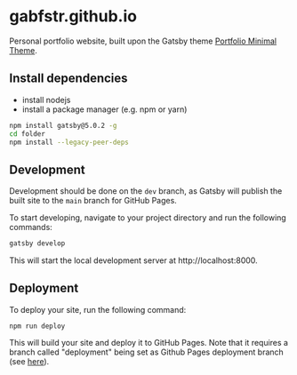 # gabfstr.github.io
Personal portfolio website, built upon the Gatsby theme [Portfolio Minimal Theme](https://github.com/konstantinmuenster/gatsby-theme-portfolio-minimal/'). 


## Install dependencies
- install nodejs
- install a package manager (e.g. npm or yarn)
```bash
npm install gatsby@5.0.2 -g
cd folder
npm install --legacy-peer-deps
```

## Development

Development should be done on the `dev` branch, as Gatsby will publish the built site to the `main` branch for GitHub Pages.

To start developing, navigate to your project directory and run the following commands:

```bash
gatsby develop
```

This will start the local development server at http://localhost:8000.

## Deployment
To deploy your site, run the following command:

```
npm run deploy
```

This will build your site and deploy it to GitHub Pages.
Note that it requires a branch called "deployment" being set as Github Pages deployment branch (see [here](https://docs.github.com/en/pages/getting-started-with-github-pages/configuring-a-publishing-source-for-your-github-pages-site#choosing-a-publishing-source)).

